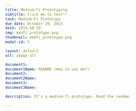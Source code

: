 ```yaml
---
title: Medium-Fi Prototyping
subtitle: Click me to test!!
task: Medium-Fi Prototype
due_date: October 29, 2015
date: 2015-10-29
img: medfi_prototype.png
thumbnail: medfi_prototype.png
modal-id: 5

layout: default
alt: image-alt

document1: 
document1Name: README (How to use me?)
document2: 
document2Name: 
document3: 
document3Name: 

description: It's a medium-fi prototype. Read the readme. 

---
```

